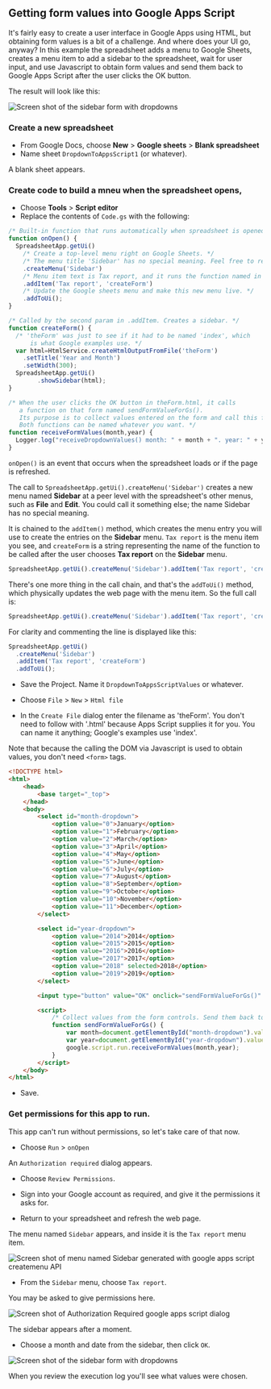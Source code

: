 ## Getting form values into Google Apps Script

It's fairly easy to create a user interface in Google Apps using HTML, but
obtaining form values is a bit of a challenge. And where does your UI go, anyway?
In this example the spreadsheet adds a menu to Google Sheets, creates a menu
item to add a sidebar to the spreadsheet, wait for user input, and
use Javascript to obtain form values and send them back to Google Apps Script
after the user clicks the OK button.

The result will look like this:

![Screen shot of the sidebar form with dropdowns](/assets/sidebar-form.png)

### Create a new spreadsheet

* From Google Docs, choose **New** > **Google sheets** > **Blank spreadsheet**
* Name sheet `DropdownToAppsScript1` (or whatever).

A blank sheet appears.

### Create code to build a mneu when the spreadsheet opens, 

* Choose **Tools** > **Script editor**
* Replace the contents of `Code.gs` with the following:

```js
/* Built-in function that runs automatically when spreadsheet is opened. */
function onOpen() {
  SpreadsheetApp.getUi()
    /* Create a top-level menu right on Google Sheets. */
    /* The menu title 'Sidebar' has no special meaning. Feel free to replace it. */ 
    .createMenu('Sidebar')
    /* Menu item text is Tax report, and it runs the function named in the next param. */
    .addItem('Tax report', 'createForm')
    /* Update the Google sheets menu and make this new menu live. */
    .addToUi();
}

/* Called by the second param in .addItem. Creates a sidebar. */
function createForm() {
  /* 'theForm' was just to see if it had to be named 'index', which
      is what Google examples use. */
  var html=HtmlService.createHtmlOutputFromFile('theForm')
    .setTitle('Year and Month')
    .setWidth(300);
  SpreadsheetApp.getUi()
        .showSidebar(html);
}

/* When the user clicks the OK button in theForm.html, it calls
   a function on that form named sendFormValueForGs().
   Its purpose is to collect values entered on the form and call this function. 
   Both functions can be named whatever you want. */
function receiveFormValues(month,year) {
  Logger.log("receiveDropdownValues() month: " + month + ". year: " + year);
}
```

`onOpen()` is an event that occurs when the spreadsheet loads or if the page is refreshed.

The call to `SpreadsheetApp.getUi().createMenu('Sidebar')` creates a new menu named **Sidebar**
at a peer level with the spreadsheet's other menus, such as **File** and **Edit**. You could call it
something else; the name Sidebar has no special meaning.

It is chained to the `addItem()` method, which creates the menu entry you will use
to create the entries on the **Sidebar** menu. `Tax report` is the menu item
you see, and `createForm` is a string representing the name of the function to be called
after the user chooses **Tax report** on the **Sidebar** menu.

```js
SpreadsheetApp.getUi().createMenu('Sidebar').addItem('Tax report', 'createForm')
```

There's one more thing in the call chain, and that's the `addToUi()` method, which physically
updates the web page with the menu item. So the full call is:

```js
SpreadsheetApp.getUi().createMenu('Sidebar').addItem('Tax report', 'createForm').addToUi();
```

For clarity and commenting the line is displayed like this:

```js
SpreadsheetApp.getUi()
  .createMenu('Sidebar')
  .addItem('Tax report', 'createForm')
  .addToUi();
```

* Save the Project. Name it `DropdownToAppsScriptValues` or whatever.

* Choose `File` > `New` > `Html file`

* In the `Create File` dialog enter the filename as 'theForm'.
You don't need to follow with '.html' because Apps Script supplies it for you.
You can name it anything; Google's examples use 'index'.

Note that because the calling the DOM via
Javascript is used to obtain values, you don't
need `<form>` tags.

```html
<!DOCTYPE html>
<html>
	<head>
		<base target="_top">
	</head>
	<body>
		<select id="month-dropdown">
			<option value="0">January</option>
			<option value="1">February</option>
			<option value="2">March</option>
			<option value="3">April</option>
			<option value="4">May</option>
			<option value="5">June</option>
			<option value="6">July</option>
			<option value="7">August</option>
			<option value="8">September</option>
			<option value="9">October</option>
			<option value="10">November</option>
			<option value="11">December</option>
		</select> 

		<select id="year-dropdown">
			<option value="2014">2014</option>
			<option value="2015">2015</option>
			<option value="2016">2016</option>
			<option value="2017">2017</option>
			<option value="2018" selected>2018</option>
			<option value="2019">2019</option>
		</select> 

		<input type="button" value="OK" onclick="sendFormValueForGs()" />    

		<script>
			/* Collect values from the form controls. Send them back to the .gs code.  */
			function sendFormValueForGs() {
				var month=document.getElementById("month-dropdown").value;
				var year=document.getElementById("year-dropdown").value;
				google.script.run.receiveFormValues(month,year);
			}
		</script>  
	</body>
</html>
```

* Save.


### Get permissions for this app to run.

This app can't run without permissions, so let's take care of that now.

* Choose `Run` > `onOpen`

An `Authorization required` dialog appears.

* Choose `Review Permissions`.

* Sign into your Google account as required, and give it the permissions it asks for.

* Return to your spreadsheet and refresh the web page.

The menu named `Sidebar` appears, and inside it is the `Tax report` menu item.

![Screen shot of menu named Sidebar generated with google apps script createmenu API](/assets/apps-script-createmenu.png)

* From the `Sidebar` menu, choose `Tax report`.

You may be asked to give permissions here.

![Screen shot of Authorization Required google apps script dialog](/assets/apps-script-authorization-required.png)

The sidebar appears after a moment.

* Choose a month and date from the sidebar, then click `OK`.

![Screen shot of the sidebar form with dropdowns](/assets/sidebar-dropdown.png)


When you review the execution log you'll see what values were chosen.




